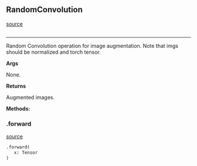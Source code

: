 #


## RandomConvolution
[source](https://github.com/RLE-Foundation/Hsuanwu/blob/main/hsuanwu/xplore/augmentation/random_convolution.py/#L7)
```python 

```


---
Random Convolution operation for image augmentation. Note that imgs should be normalized and torch tensor.


**Args**

None.


**Returns**

Augmented images.


**Methods:**


### .forward
[source](https://github.com/RLE-Foundation/Hsuanwu/blob/main/hsuanwu/xplore/augmentation/random_convolution.py/#L20)
```python
.forward(
   x: Tensor
)
```

